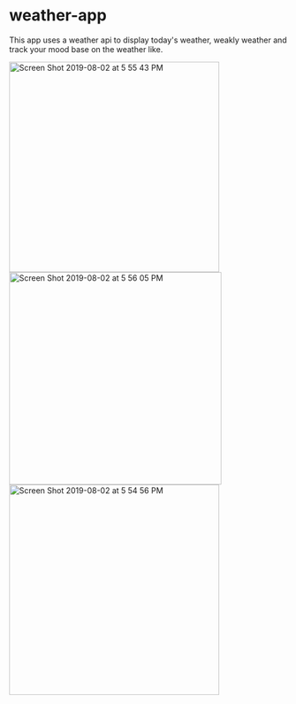 # weather-app

This app uses a weather api to display today's weather, weakly weather and track your mood base on the weather like.

<img width="380" alt="Screen Shot 2019-08-02 at 5 55 43 PM" src="https://user-images.githubusercontent.com/10387470/62405066-eb397a80-b54e-11e9-9846-8237a9fc441f.png">

<img width="384" alt="Screen Shot 2019-08-02 at 5 56 05 PM" src="https://user-images.githubusercontent.com/10387470/62405062-e70d5d00-b54e-11e9-9f35-4c17330886d7.png">

<img width="380" alt="Screen Shot 2019-08-02 at 5 54 56 PM" src="https://user-images.githubusercontent.com/10387470/62405073-fc828700-b54e-11e9-90a8-09116474751e.png">
